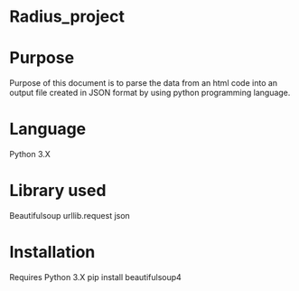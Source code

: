# Radius_project
# Purpose
Purpose of this document is to parse the data from an html code into an output file created in JSON format by using python programming language.

# Language
Python 3.X
# Library used
Beautifulsoup
urllib.request
json
# Installation
Requires Python 3.X
pip install beautifulsoup4
